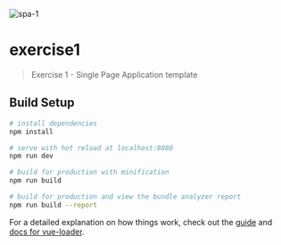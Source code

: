 ![spa-1](https://user-images.githubusercontent.com/8859222/136028858-73178808-e231-4c35-9d23-4ae05cbe46b5.png)


# exercise1

> Exercise 1 - Single Page Application template

## Build Setup

``` bash
# install dependencies
npm install

# serve with hot reload at localhost:8080
npm run dev

# build for production with minification
npm run build

# build for production and view the bundle analyzer report
npm run build --report
```

For a detailed explanation on how things work, check out the [guide](http://vuejs-templates.github.io/webpack/) and [docs for vue-loader](http://vuejs.github.io/vue-loader).
